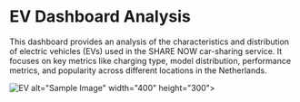 # EV Dashboard Analysis
This dashboard provides an analysis of the characteristics and distribution of electric vehicles (EVs) used in the SHARE NOW car-sharing service. It focuses on key metrics like charging type, model distribution, performance metrics, and popularity across different locations in the Netherlands.

![EV](https://github.com/user-attachments/assets/63750d0e-46eb-4079-a266-56321ae8f543) alt="Sample Image" width="400" height="300">


